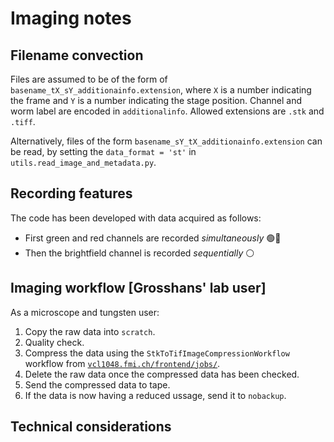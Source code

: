 # Imaging notes

## Filename convection
Files are assumed to be of the form of <code>basename_tX_sY_additionainfo.extension</code>, where <code>X</code> is a number indicating the frame and <code>Y</code> is a number indicating the stage position. Channel and worm label are encoded in <code>additionalinfo</code>. Allowed extensions are <code>.stk</code> and <code>.tiff</code>.

Alternatively, files of the form <code>basename_sY_tX_additionainfo.extension</code> can be read, by setting the <code>data_format = 'st'</code> in <code>utils.read_image_and_metadata.py</code>.

## Recording features
The code has been developed with data acquired as follows:
- First green and red channels are recorded _simultaneously_ 🟢🔴
- Then the brightfield channel is recorded _sequentially_ ⚪

## Imaging workflow \[Grosshans' lab user\]
As a microscope and tungsten user:
1. Copy the raw data into <code>scratch</code>.
2. Quality check.
3. Compress the data using the <code>StkToTifImageCompressionWorkflow</code> workflow from [<code>vcl1048.fmi.ch/frontend/jobs/</code>](vcl1048.fmi.ch/frontend/jobs/).
4. Delete the raw data once the compressed data has been checked.
5. Send the compressed data to tape.
6. If the data is now having a reduced ussage, send it to <code>nobackup</code>.

## Technical considerations
